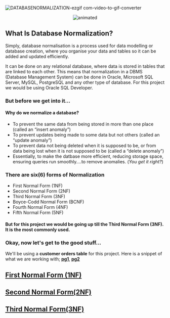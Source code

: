 ![DATABASENORMALIZATION-ezgif com-video-to-gif-converter](https://github.com/Teekafey/DATABASE-NORMALIZATION/assets/169501567/3b6e2b91-c331-4ada-bc12-cdd2f1a0d4cb)

<p align="center">
  <img src="(https://github.com/Teekafey/DATABASE-NORMALIZATION/assets/169501567/3b6e2b91-c331-4ada-bc12-cdd2f1a0d4cb" alt="animated" />
</p>

## What Is Database Normalization?
Simply, database normalisation is a process used for data modelling or database creation, where you organise your data and tables so it can be added and updated efficiently.

It can be done on any relational database, where data is stored in tables that are linked to each other. This means that normalization in a DBMS (Database Management System) can be done in Oracle, Microsoft SQL Server, MySQL, PostgreSQL and any other type of database.
For this project we would be using Oracle SQL Developer.

### But before we get into it...
#### Why do we normalize a database?
- To prevent the same data from being stored in more than one place (called an “insert anomaly”)
- To prevent updates being made to some data but not others (called an “update anomaly”)
- To prevent data not being deleted when it is supposed to be, or from data being lost when it is not supposed to be (called a “delete anomaly”)
- Essentially, to make the datbase more efficient, reducing storage space, ensuring queries run smoothly....to remove anomalies. (*You get it right?*)

### There are six(6) forms of Normalization

- First Normal Form (1NF)
- Second Normal Form (2NF)
- Third Normal Form (3NF)
- Boyce-Codd Normal Form (BCNF)
- Fourth Normal Form (4NF)
- Fifth Normal Form (5NF)

#### But for this project we would be going up till the Third Normal Form (3NF). It is the most commonly used.

### Okay, now let's get to the good stuff...
We'll be using a **customer orders table** for this project.
Here is a snippet of what we are working with; [**pg1**](https://github.com/Teekafey/DATABASE-NORMALIZATION/blob/main/DN_files/Cust_orders%201.jpg), [**pg2**](https://github.com/Teekafey/DATABASE-NORMALIZATION/blob/main/DN_files/Cust_orders%202.jpg)


## [First Normal Form (1NF)](https://github.com/Teekafey/DATABASE-NORMALIZATION/blob/main/First%20Normal%20Form.md)

## [Second Normal Form(2NF)](https://github.com/Teekafey/DATABASE-NORMALIZATION/blob/main/Second%20Normal%20Form.md)

## [Third Normal Form(3NF)](https://github.com/Teekafey/DATABASE-NORMALIZATION/blob/main/Third%20Normal%20Form.md)

